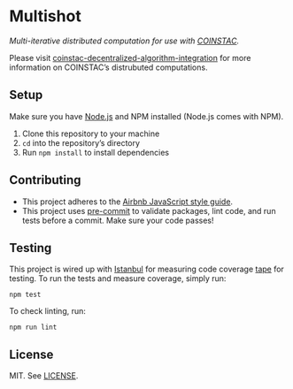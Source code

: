 # Multishot

_Multi-iterative distributed computation for use with [COINSTAC](https://github.com/MRN-Code/coinstac)._

Please visit [coinstac-decentralized-algorithm-integration](https://github.com/MRN-Code/coinstac-decentralized-algorithm-integration) for more information on COINSTAC’s distrubuted computations.

## Setup

Make sure you have [Node.js](https://nodejs.org/en/) and NPM installed (Node.js comes with NPM).

1. Clone this repository to your machine
2. `cd` into the repository’s directory
3. Run `npm install` to install dependencies

## Contributing

* This project adheres to the [Airbnb JavaScript style guide](https://github.com/airbnb/javascript).
* This project uses [pre-commit](https://www.npmjs.com/package/pre-commit) to validate packages, lint code, and run tests before a commit. Make sure your code passes!

## Testing

This project is wired up with [Istanbul](https://github.com/gotwarlost/istanbul) for measuring code coverage [tape](https://www.npmjs.com/package/tape) for testing. To run the tests and measure coverage, simply run:

```shell
npm test
```

To check linting, run:

```shell
npm run lint
```

## License

MIT. See [LICENSE](./LICENSE).
